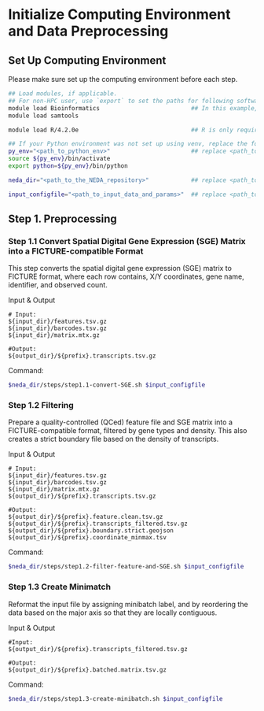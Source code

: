 # Initialize Computing Environment and Data Preprocessing

## Set Up Computing Environment

Please make sure set up the computing environment before each step. 

```bash
## Load modules, if applicable.
## For non-HPC user, use `export` to set the paths for following softwares, e.g., `export samtools=<path_to_samtools>`.
module load Bioinformatics                          ## In this example, samtools is part of the Bioinformatics module system, requiring the Bioinformatics module to be loaded before accessing the specific program.
module load samtools

module load R/4.2.0e                                ## R is only required for Seurat+FICTURE analysis.

## If your Python environment was not set up using venv, replace the following lines with the appropriate commands to activate the environment.
py_env="<path_to_python_env>"                       ## replace <path_to_python_env> with the path to the python environment
source ${py_env}/bin/activate
export python=${py_env}/bin/python

neda_dir="<path_to_the_NEDA_repository>"            ## replace <path_to_the_NEDA_repository> with the path to the NovaScope-exemplary-downstream-analysis repository

input_configfile="<path_to_input_data_and_params>"  ## replace <path_to_input_data_and_params> with the path to the input_data_and_params file, e.g., ${neda_dir}/input_data_and_params/input_data_and_params_lda.txt
```

## Step 1. Preprocessing

### Step 1.1 Convert Spatial Digital Gene Expression (SGE) Matrix into a FICTURE-compatible Format

This step converts the spatial digital gene expression (SGE) matrix to FICTURE format, where each row contains, X/Y coordinates, gene name, identifier, and observed count.

Input & Output
```
# Input:
${input_dir}/features.tsv.gz
${input_dir}/barcodes.tsv.gz
${input_dir}/matrix.mtx.gz

#Output:
${output_dir}/${prefix}.transcripts.tsv.gz
```

Command:
```bash
$neda_dir/steps/step1.1-convert-SGE.sh $input_configfile
```

### Step 1.2 Filtering
Prepare a quality-controlled (QCed) feature file and SGE matrix into a FICTURE-compatible format, filtered by gene types and density. This also creates a strict boundary file based on the density of transcripts.

Input & Output
```
# Input: 
${input_dir}/features.tsv.gz
${input_dir}/barcodes.tsv.gz
${input_dir}/matrix.mtx.gz
${output_dir}/${prefix}.transcripts.tsv.gz

#Output: 
${output_dir}/${prefix}.feature.clean.tsv.gz
${output_dir}/${prefix}.transcripts_filtered.tsv.gz
${output_dir}/${prefix}.boundary.strict.geojson
${output_dir}/${prefix}.coordinate_minmax.tsv
```

Command:
```bash
$neda_dir/steps/step1.2-filter-feature-and-SGE.sh $input_configfile
```

### Step 1.3 Create Minimatch
Reformat the input file by assigning minibatch label, and by reordering the data based on the major axis so that they are locally contiguous.

Input & Output
```
#Input: 
${output_dir}/${prefix}.transcripts_filtered.tsv.gz

#Output: 
${output_dir}/${prefix}.batched.matrix.tsv.gz
```

Command:
```bash
$neda_dir/steps/step1.3-create-minibatch.sh $input_configfile
```

